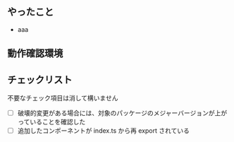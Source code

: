 ## やったこと

- aaa

## 動作確認環境



## チェックリスト

不要なチェック項目は消して構いません

- [ ] 破壊的変更がある場合には、対象のパッケージのメジャーバージョンが上がっていることを確認した
- [ ] 追加したコンポーネントが index.ts から再 export されている
